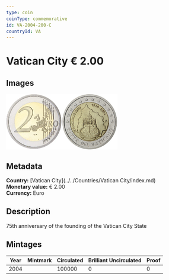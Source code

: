 ```yaml
---
type: coin
coinType: commemorative
id: VA-2004-200-C
countryId: VA
---
```


# Vatican City € 2.00

## Images

<img src="../../Images/common-2002-200.webp" height="150" alt="Front image"><img src="Images/VA-2004-200.webp" height="150" alt="Back image">

## Metadata

**Country:** [Vatican City](../../Countries/Vatican City/index.md)\
**Monetary value:** € 2.00\
**Currency:** Euro

## Description

75th anniversary of the founding of the Vatican City State

## Mintages

| Year | Mintmark | Circulated | Brilliant Uncirculated | Proof |
| ---- | -------- | ---------- | ---------------------- | ----- |
| 2004 |          | 100000     | 0                      | 0     |
